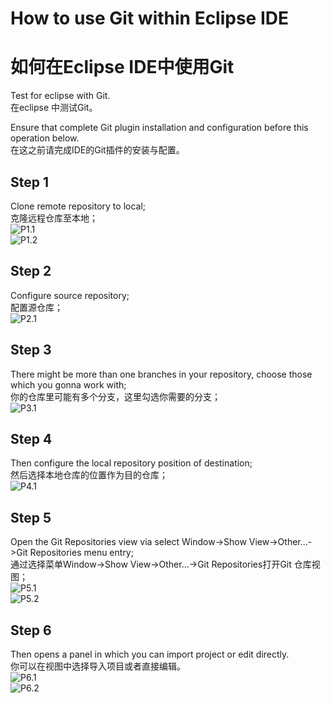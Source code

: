 # How to use Git within Eclipse IDE  
# 如何在Eclipse IDE中使用Git  
Test for eclipse with Git.  
在eclipse 中测试Git。  
  
Ensure that complete Git plugin installation and configuration before this operation below.  
在这之前请完成IDE的Git插件的安装与配置。  
## Step 1  
Clone remote repository to local;  
克隆远程仓库至本地；  
![P1.1](/images/1.1.png "1.1")  
![P1.2](/images/2.1.png "1.2") 
## Step 2  
Configure source repository;  
配置源仓库；  
![P2.1](/images/3.1.png "2.1")  
## Step 3  
There might be more than one branches in your repository, choose those which you gonna work with;  
你的仓库里可能有多个分支，这里勾选你需要的分支；  
![P3.1](/images/4.1.png "3.1")  
## Step 4  
Then configure the local repository position of destination;  
然后选择本地仓库的位置作为目的仓库；  
![P4.1](/images/5.1.png "4.1")  
## Step 5  
Open the Git Repositories view via select Window->Show View->Other...->Git Repositories menu entry;  
通过选择菜单Window->Show View->Other...->Git Repositories打开Git 仓库视图；  
![P5.1](/images/6.1.png "5.1")  
![P5.2](/images/7.1.png "5.2")  
## Step 6  
Then opens a panel in which you can import project or edit directly.  
你可以在视图中选择导入项目或者直接编辑。  
![P6.1](/images/8.1.png "6.1")  
![P6.2](/images/9.1.png "6.2")      

